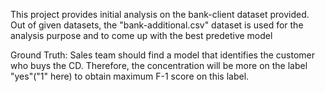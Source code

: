 This project provides initial analysis on the bank-client dataset provided. Out of given datasets, the "bank-additional.csv" dataset is used for the analysis purpose and to come up with the best predetive model

Ground Truth: Sales team should find a model that identifies the customer who buys the CD. Therefore, the concentration will be more on the label "yes"("1" here) to obtain maximum F-1 score on this label.
